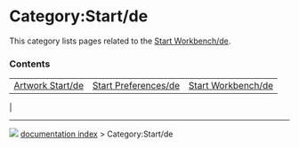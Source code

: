# Category:Start/de
This category lists pages related to the [Start Workbench/de](Start_Workbench/de.md).

### Contents

|     |     |     |
| --- | --- | --- |
| [Artwork Start/de](Artwork_Start/de.md) | [Start Preferences/de](Start_Preferences/de.md) | [Start Workbench/de](Start_Workbench/de.md) |
|



---
![](images/Right_arrow.png) [documentation index](../README.md) > Category:Start/de

